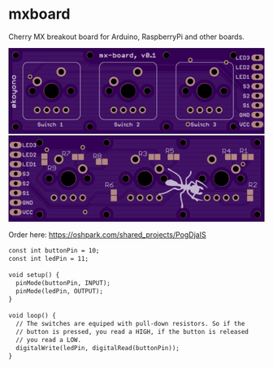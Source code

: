 mxboard
=======

Cherry MX breakout board for Arduino, RaspberryPi and other boards.

![front](/images/v01_front.png)
![back](/images/v01_back.png)

Order here: https://oshpark.com/shared_projects/PogDjaIS

```arduino
const int buttonPin = 10;
const int ledPin = 11;

void setup() {
  pinMode(buttonPin, INPUT);
  pinMode(ledPin, OUTPUT);
}

void loop() {
  // The switches are equiped with pull-down resistors. So if the
  // button is pressed, you read a HIGH, if the button is released
  // you read a LOW.
  digitalWrite(ledPin, digitalRead(buttonPin));
}
```

